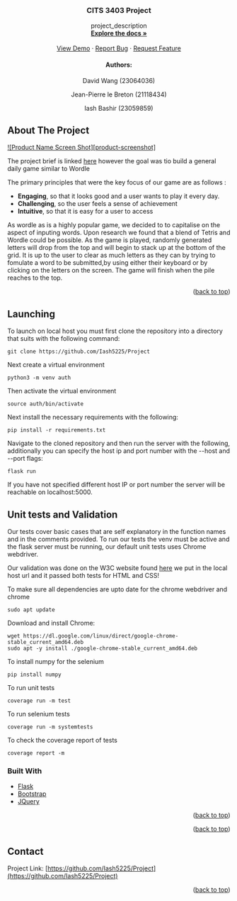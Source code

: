 <div id="top"></div>



<!-- PROJECT LOGO -->
<br />
<div align="center">
  <a href="https://github.com/Iash5225/Project">
  </a>

<h3 align="center">CITS 3403 Project</h3>

  <p align="center">
    project_description
    <br />
    <a href="https://github.com/Iash5225/Project"><strong>Explore the docs »</strong></a>
    <br />
    <br />
    <a href="https://github.com/Iash5225/Project">View Demo</a>
    ·
    <a href="https://github.com/Iash5225/Project/issues">Report Bug</a>
    ·
    <a href="https://github.com/Iash5225/Project/issues">Request Feature</a>
  </p>
</div>

<!-- CONTRIBUTORS -->
<div align="center">
  <h4>Authors:</h4>
  <p>David Wang (23064036)</p>
  <p>Jean-Pierre le Breton (21118434)</p>
  <p>Iash Bashir (23059859)</p>
</div>

<!-- ABOUT THE PROJECT -->
## About The Project

[![Product Name Screen Shot][product-screenshot]](https://example.com)

The project brief is linked [here](https://teaching.csse.uwa.edu.au/units/CITS3403/) however the goal was tio build a general daily game similar to Wordle

The primary principles that were the key focus of our game are as follows :

 + **Engaging**, so that it looks good and a user wants to play it every day.
 + **Challenging**, so the user feels a sense of achievement
 + **Intuitive**, so that it is easy for a user to access

As wordle as is a highly popular game, we decided to to capitalise on the aspect of inputing words. Upon research we found that a blend of Tetris and Wordle could be possible. As the game is played, randomly generated letters will drop from the top and will begin to stack up at the bottom of the grid. It is up to the user to clear as much letters as they can by trying to fomulate a word to be submitted,by using either their keyboard or by clicking on the letters on the screen. The game will finish when the pile reaches to the top.


<p align="right">(<a href="#top">back to top</a>)</p>


## Launching

To launch on local host you must first clone the repository into a directory that suits with the following command:

```
git clone https://github.com/Iash5225/Project
```

Next create a virtual environment

```
python3 -m venv auth
```

Then activate the virtual environment

```
source auth/bin/activate
```

Next install the necessary requirements with the following:

```
pip install -r requirements.txt
```

Navigate to the cloned repository and then run the server with the following, additionally you can specify the host ip and port number with the --host and --port flags:

```
flask run
```

If you have not specified different host IP or port number the server will be reachable on localhost:5000.

## Unit tests and Validation

Our tests cover basic cases that are self explanatory in the function names and in the comments provided. To run our tests the venv must be active and the flask server must be running, our default unit tests uses Chrome webdriver.

Our validation was done on the W3C website found [here](https://validator.w3.org/) we put in the local host url and it passed both tests for HTML and CSS!

To make sure all dependencies are upto date for the chrome webdriver and chrome

```
sudo apt update
```

Download and install Chrome:
```
wget https://dl.google.com/linux/direct/google-chrome-stable_current_amd64.deb
sudo apt -y install ./google-chrome-stable_current_amd64.deb
```

To install numpy for the selenium

```
pip install numpy
```

To run unit tests

```
coverage run -m test
```

To run selenium tests
```
coverage run -m systemtests
```

To check the coverage report of tests
```
coverage report -m
```


### Built With

* [Flask](https://flask.palletsprojects.com/)
* [Bootstrap](https://getbootstrap.com)
* [JQuery](https://jquery.com)

<p align="right">(<a href="#top">back to top</a>)</p>


<p align="right">(<a href="#top">back to top</a>)</p>


<!-- CONTACT -->
## Contact

Project Link: [https://github.com/Iash5225/Project](https://github.com/Iash5225/Project)

<p align="right">(<a href="#top">back to top</a>)</p>


